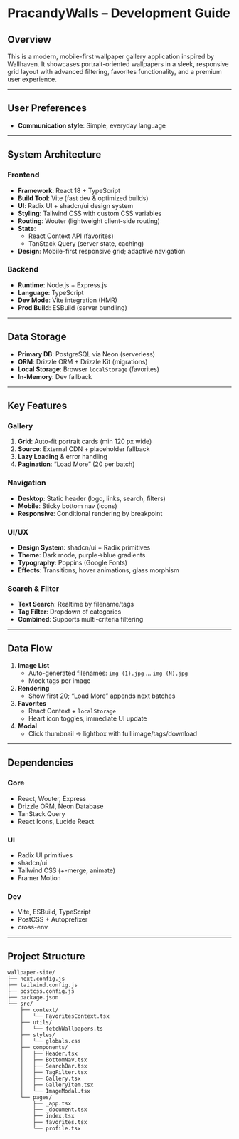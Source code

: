 # PracandyWalls – Development Guide

## Overview

This is a modern, mobile-first wallpaper gallery application inspired by Wallhaven. It showcases portrait-oriented wallpapers in a sleek, responsive grid layout with advanced filtering, favorites functionality, and a premium user experience.

---

## User Preferences

- **Communication style**: Simple, everyday language

---

## System Architecture

### Frontend

- **Framework**: React 18 + TypeScript  
- **Build Tool**: Vite (fast dev & optimized builds)  
- **UI**: Radix UI + shadcn/ui design system  
- **Styling**: Tailwind CSS with custom CSS variables  
- **Routing**: Wouter (lightweight client-side routing)  
- **State**:  
  - React Context API (favorites)  
  - TanStack Query (server state, caching)  
- **Design**: Mobile-first responsive grid; adaptive navigation  

### Backend

- **Runtime**: Node.js + Express.js  
- **Language**: TypeScript  
- **Dev Mode**: Vite integration (HMR)  
- **Prod Build**: ESBuild (server bundling)  

---

## Data Storage

- **Primary DB**: PostgreSQL via Neon (serverless)  
- **ORM**: Drizzle ORM + Drizzle Kit (migrations)  
- **Local Storage**: Browser `localStorage` (favorites)  
- **In-Memory**: Dev fallback  

---

## Key Features

### Gallery

1. **Grid**: Auto-fit portrait cards (min 120 px wide)  
2. **Source**: External CDN + placeholder fallback  
3. **Lazy Loading** & error handling  
4. **Pagination**: “Load More” (20 per batch)  

### Navigation

- **Desktop**: Static header (logo, links, search, filters)  
- **Mobile**: Sticky bottom nav (icons)  
- **Responsive**: Conditional rendering by breakpoint  

### UI/UX

- **Design System**: shadcn/ui + Radix primitives  
- **Theme**: Dark mode, purple→blue gradients  
- **Typography**: Poppins (Google Fonts)  
- **Effects**: Transitions, hover animations, glass morphism  

### Search & Filter

- **Text Search**: Realtime by filename/tags  
- **Tag Filter**: Dropdown of categories  
- **Combined**: Supports multi-criteria filtering  

---

## Data Flow

1. **Image List**  
   - Auto-generated filenames: `img (1).jpg` … `img (N).jpg`  
   - Mock tags per image  
2. **Rendering**  
   - Show first 20; “Load More” appends next batches  
3. **Favorites**  
   - React Context + `localStorage`  
   - Heart icon toggles, immediate UI update  
4. **Modal**  
   - Click thumbnail → lightbox with full image/tags/download  

---

## Dependencies

### Core

- React, Wouter, Express  
- Drizzle ORM, Neon Database  
- TanStack Query  
- React Icons, Lucide React  

### UI

- Radix UI primitives  
- shadcn/ui  
- Tailwind CSS (+-merge, animate)  
- Framer Motion  

### Dev

- Vite, ESBuild, TypeScript  
- PostCSS + Autoprefixer  
- cross-env  

---

## Project Structure

```text
wallpaper-site/
├── next.config.js
├── tailwind.config.js
├── postcss.config.js
├── package.json
└── src/
    ├── context/
    │   └── FavoritesContext.tsx
    ├── utils/
    │   └── fetchWallpapers.ts
    ├── styles/
    │   └── globals.css
    ├── components/
    │   ├── Header.tsx
    │   ├── BottomNav.tsx
    │   ├── SearchBar.tsx
    │   ├── TagFilter.tsx
    │   ├── Gallery.tsx
    │   ├── GalleryItem.tsx
    │   └── ImageModal.tsx
    └── pages/
        ├── _app.tsx
        ├── _document.tsx
        ├── index.tsx
        ├── favorites.tsx
        └── profile.tsx
